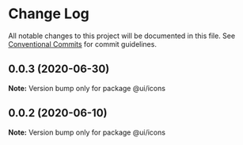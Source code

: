 # Change Log

All notable changes to this project will be documented in this file.
See [Conventional Commits](https://conventionalcommits.org) for commit guidelines.

## 0.0.3 (2020-06-30)

**Note:** Version bump only for package @ui/icons





## 0.0.2 (2020-06-10)

**Note:** Version bump only for package @ui/icons
